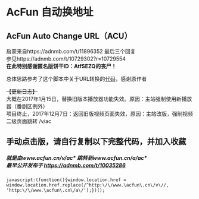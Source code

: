 # AcFun 自动换地址

AcFun Auto Change URL（ACU）
----------

启蒙来自https://adnmb.com/t/11896352 最后三个回复<br>
参见https://adnmb.com/t/10729302?r=10729554<br>
<b>在此特别感谢匿名版饼干ID：AtfSEZQ的丧尸！</b><p>
总体思路参考了这个脚本中关于URL转换的[代码](https://github.com/zhihaofans/Acfun/blob/master/acfun.tv/acfun2aixifan/acfun2aixifan.js#L29)，感谢原作者<p>
  <del>【更新日志】</del>
<br>大概在2017年1月15日，替换旧版本播放器功能失效。原因：主站强制使用新播放器（番剧区例外）
<br>项目终止，2017年12月7日：返回旧版视频页面失效，原因：主站改版，强制视频二级页面跳转 /v/ac

手动点击版，请自行复制以下完整代码，并加入收藏
-----------

##### 就是由www.acfun.cn/v/ac* 跳转到www.acfun.cn/a/ac*<br>最早公开发布于 https://adnmb.com/t/10035286
    javascript:(function(){window.location.href = window.location.href.replace(/^http:\/\/www.\acfun\.cn\/v\//, 'http:\/\/www.\acfun\.cn\/a\/');})();
